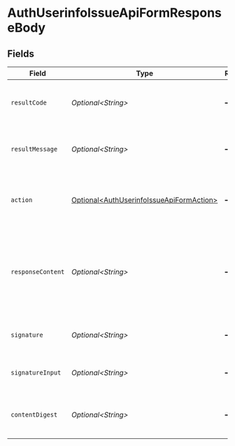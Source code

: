 # AuthUserinfoIssueApiFormResponseBody


## Fields

| Field                                                                                                                  | Type                                                                                                                   | Required                                                                                                               | Description                                                                                                            |
| ---------------------------------------------------------------------------------------------------------------------- | ---------------------------------------------------------------------------------------------------------------------- | ---------------------------------------------------------------------------------------------------------------------- | ---------------------------------------------------------------------------------------------------------------------- |
| `resultCode`                                                                                                           | *Optional\<String>*                                                                                                    | :heavy_minus_sign:                                                                                                     | The code which represents the result of the API call.                                                                  |
| `resultMessage`                                                                                                        | *Optional\<String>*                                                                                                    | :heavy_minus_sign:                                                                                                     | A short message which explains the result of the API call.                                                             |
| `action`                                                                                                               | [Optional\<AuthUserinfoIssueApiFormAction>](../../models/operations/AuthUserinfoIssueApiFormAction.md)                 | :heavy_minus_sign:                                                                                                     | The next action that the authorization server implementation should take.                                              |
| `responseContent`                                                                                                      | *Optional\<String>*                                                                                                    | :heavy_minus_sign:                                                                                                     | The content that the authorization server implementation can use as the value of `WWW-Authenticate`<br/>header on errors.<br/> |
| `signature`                                                                                                            | *Optional\<String>*                                                                                                    | :heavy_minus_sign:                                                                                                     | The signature header of the response message.<br/>                                                                     |
| `signatureInput`                                                                                                       | *Optional\<String>*                                                                                                    | :heavy_minus_sign:                                                                                                     | The signature-input header of the response message<br/>                                                                |
| `contentDigest`                                                                                                        | *Optional\<String>*                                                                                                    | :heavy_minus_sign:                                                                                                     | The content-digest header of the response message<br/>                                                                 |